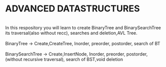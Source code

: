 # ADVANCED DATASTRUCTURES
<br>In this respository you will learn to create BinaryTree and BinarySearchTree its traversal(also without recc), searches and deletion,AVL Tree.
<br>
<br> BinaryTree -> Create,CreateTree, Inorder, preorder, postorder, search of BT  
<br>BinarySearchTree -> Create,InsertNode, Inorder, preorder, postorder,(without recursive traversal), search of BST,void deletion
